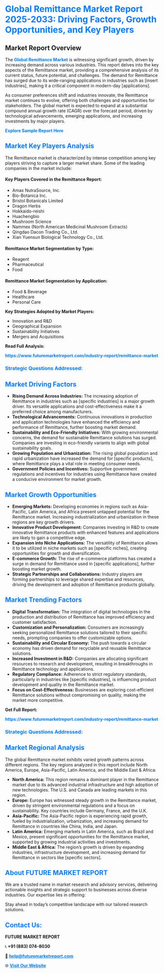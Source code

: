 <h1 style="color: #007BFF;">Global Remittance Market Report 2025-2033: Driving Factors, Growth Opportunities, and Key Players</h1>

<section id="overview">
<h2>Market Report Overview</h2>
<p>The <a href="https://www.futuremarketreport.com/industry-report/remittance-market" style="color: #007BFF; text-decoration: none;"><strong>Global Remittance Market</strong></a> is witnessing significant growth, driven by increasing demand across various industries. This report delves into the key aspects of the Remittance market, providing a comprehensive analysis of its current status, future potential, and challenges. The demand for Remittance has surged due to its wide-ranging applications in industries such as [insert industries], making it a critical component in modern-day [applications].</p>
<p>As consumer preferences shift and industries innovate, the Remittance market continues to evolve, offering both challenges and opportunities for stakeholders. The global market is expected to expand at a substantial compound annual growth rate (CAGR) over the forecast period, driven by technological advancements, emerging applications, and increasing investments by major players.</p>
</section>

<section id="overview">
<p><a href="https://www.futuremarketreport.com/request-sample/reportId=35477" style="color: #007BFF; text-decoration: none;"><strong>Explore Sample Report Here</strong></a></p>
</section>

<section id="key-players">
<h2 style="color: #007BFF;">Market Key Players Analysis</h2>
<p>The Remittance market is characterized by intense competition among key players striving to capture a larger market share. Some of the leading companies in the market include:</p>
<h4>Key Players Covered in the Remittance Report:</h4>
<ul><li>Amax NutraSource, Inc.</li><li>Bio-Botanica Inc.</li><li>Bristol Botanicals Limited</li><li>Dragon Herbs</li><li>Hokkaido-reishi</li><li>Huachengbio</li><li>Mushroom Science</li><li>Nammex (North American Medicinal Mushroom Extracts)</li><li>Qingdao Dacon Trading Co., Ltd.</li><li>Xian Yuensun Biological Technology Co., Ltd.</li></ul>
<h4>Remittance Market Segmentation by Type:</h4>
<ul><li>Reagent</li><li>Pharmaceutical</li><li>Food</li></ul>

<h4>Remittance Market Segmentation by Application:</h4>
<ul><li>Food &amp; Beverage</li><li>Healthcare</li><li>Personal Care</li></ul>
<p><strong>Key Strategies Adopted by Market Players:</strong></p>
<ul>
<li>Innovation and R&D</li>
<li>Geographical Expansion</li>
<li>Sustainability Initiatives</li>
<li>Mergers and Acquisitions</li>
</ul>
</section>

<section>
<p><strong>Read Full Analysis: </strong></p><a href="https://www.futuremarketreport.com/industry-report/remittance-market" style="color: #007BFF; text-decoration: none;"><strong>https://www.futuremarketreport.com/industry-report/remittance-market</strong></a>
<h3 style="color: #007BFF;">Strategic Questions Addressed:</h3>
</section>

<section id="driving-factors">
<h2 style="color: #007BFF;">Market Driving Factors</h2>
<ul>
<li><strong>Rising Demand Across Industries:</strong> The increasing adoption of Remittance in industries such as [specific industries] is a major growth driver. Its versatile applications and cost-effectiveness make it a preferred choice among manufacturers.</li>
<li><strong>Technological Advancements:</strong> Continuous innovations in production and application technologies have enhanced the efficiency and performance of Remittance, further boosting market demand.</li>
<li><strong>Sustainability and Eco-Friendly Initiatives:</strong> With growing environmental concerns, the demand for sustainable Remittance solutions has surged. Companies are investing in eco-friendly variants to align with global sustainability goals.</li>
<li><strong>Growing Population and Urbanization:</strong> The rising global population and rapid urbanization have increased the demand for [specific products], where Remittance plays a vital role in meeting consumer needs.</li>
<li><strong>Government Policies and Incentives:</strong> Supportive government regulations and incentives for industries using Remittance have created a conducive environment for market growth.</li>
</ul>
</section>

<section id="growth-opportunities">
<h2 style="color: #007BFF;">Market Growth Opportunities</h2>
<ul>
<li><strong>Emerging Markets:</strong> Developing economies in regions such as Asia-Pacific, Latin America, and Africa present untapped potential for the Remittance market. Increasing industrialization and urbanization in these regions are key growth drivers.</li>
<li><strong>Innovative Product Development:</strong> Companies investing in R&D to create innovative Remittance products with enhanced features and applications are likely to gain a competitive edge.</li>
<li><strong>Expansion into Niche Applications:</strong> The versatility of Remittance allows it to be utilized in niche markets such as [specific niches], creating opportunities for growth and diversification.</li>
<li><strong>E-commerce Growth:</strong> The rise of e-commerce platforms has created a surge in demand for Remittance used in [specific applications], further boosting market growth.</li>
<li><strong>Strategic Partnerships and Collaborations:</strong> Industry players are forming partnerships to leverage shared expertise and resources, driving the development and adoption of Remittance products globally.</li>
</ul>
</section>

<section id="trending-factors">
<h2 style="color: #007BFF;">Market Trending Factors</h2>
<ul>
<li><strong>Digital Transformation:</strong> The integration of digital technologies in the production and distribution of Remittance has improved efficiency and customer satisfaction.</li>
<li><strong>Customization and Personalization:</strong> Consumers are increasingly seeking personalized Remittance solutions tailored to their specific needs, prompting companies to offer customizable options.</li>
<li><strong>Sustainability and Circular Economy:</strong> The push towards a circular economy has driven demand for recyclable and reusable Remittance solutions.</li>
<li><strong>Increased Investment in R&D:</strong> Companies are allocating significant resources to research and development, resulting in breakthroughs in Remittance technology and applications.</li>
<li><strong>Regulatory Compliance:</strong> Adherence to strict regulatory standards, particularly in industries like [specific industries], is influencing product development and quality in the Remittance market.</li>
<li><strong>Focus on Cost-Effectiveness:</strong> Businesses are exploring cost-efficient Remittance solutions without compromising on quality, making the market more competitive.</li>
</ul>
</section>

<section>
<p><strong>Get Full Report: </strong></p><a href="https://www.futuremarketreport.com/industry-report/remittance-market" style="color: #007BFF; text-decoration: none;"><strong>https://www.futuremarketreport.com/industry-report/remittance-market</strong></a>
<h3 style="color: #007BFF;">Strategic Questions Addressed:</h3>
</section>


<section id="regional-analysis">
<h2 style="color: #007BFF;">Market Regional Analysis</h2>
<p>The global Remittance market exhibits varied growth patterns across different regions. The key regions analyzed in this report include North America, Europe, Asia-Pacific, Latin America, and the Middle East & Africa:</p>
<ul>
<li><strong>North America:</strong> This region remains a dominant player in the Remittance market due to its advanced industrial infrastructure and high adoption of new technologies. The U.S. and Canada are leading markets in this region.</li>
<li><strong>Europe:</strong> Europe has witnessed steady growth in the Remittance market, driven by stringent environmental regulations and a focus on sustainability. Key countries include Germany, France, and the U.K.</li>
<li><strong>Asia-Pacific:</strong> The Asia-Pacific region is experiencing rapid growth, fueled by industrialization, urbanization, and increasing demand for Remittance in countries like China, India, and Japan.</li>
<li><strong>Latin America:</strong> Emerging markets in Latin America, such as Brazil and Mexico, present significant opportunities for the Remittance market, supported by growing industrial activities and investments.</li>
<li><strong>Middle East & Africa:</strong> The region’s growth is driven by expanding industries, infrastructure development, and increasing demand for Remittance in sectors like [specific sectors].</li>
</ul>
</section>

<footer>
<h2 style="color: #007BFF;">About FUTURE MARKET REPORT</h2>
<p>We are a trusted name in market research and advisory services, delivering actionable insights and strategic support to businesses across diverse industries. Our expertise lies in offering:</p>

<p>Stay ahead in today’s competitive landscape with our tailored research solutions.</p>

<h2 style="color: #007BFF;">Contact Us:</h2>
<p><strong>FUTURE MARKET REPORT</strong></p>
<p>📞 <strong>+91 (883) 074-8030</strong></p>
<p>📧 <strong><a href="mailto:help@futuremarketreport.com" style="color: #007BFF;">help@futuremarketreport.com</a></strong></p>
<p>🌐 <strong><a href="https://www.futuremarketreport.com/" style="color: #007BFF;">Visit Our Website</a></strong></p>
</footer>